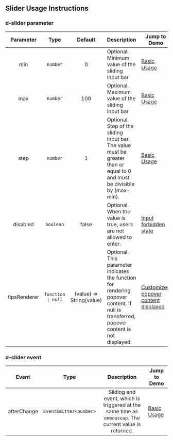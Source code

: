 ## Slider Usage Instructions

### d-slider parameter

| Parameter | Type | Default | Description | Jump to Demo |
| :----------: | :----------------: | :----------------------: | :------------------------------------------------------------------ | --------------------------------------------------- |
| min | `number` | 0 | Optional. Minimum value of the sliding input bar | [Basic Usage](demo#basic-usage) |
| max | `number` | 100 | Optional. Maximum value of the sliding input bar | [Basic Usage](demo#basic-usage) |
| step | `number` | 1 | Optional. Step of the sliding input bar. The value must be greater than or equal to 0 and must be divisible by (max-min). | [Basic Usage](demo#basic-usage) |
| disabled | `boolean` | false | Optional. When the value is true, users are not allowed to enter. | [Input forbidden state](demo#slider-disabled) |
| tipsRenderer | `function \| null` | (value) => String(value) | Optional. This parameter indicates the function for rendering popover content. If null is transferred, popover content is not displayed. | [Customized popover content displayed](demo#slider-custom) |

### d-slider event

| Event | Type | Description | Jump to Demo |
| :----------------: | :---------------------: | :-----------------------------------------: | ------------------------------------------------- |
| afterChange | `EventEmitter<number>` | Sliding end event, which is triggered at the same time as `onmouseup`. The current value is returned. | [Basic Usage](demo#basic-usage) |
